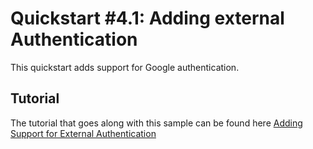 # Quickstart #4.1: Adding external Authentication

This quickstart adds support for Google authentication.

## Tutorial

The tutorial that goes along with this sample can be found here [Adding Support for External Authentication](http://docs.identityserver.io/en/release/quickstarts/4_external_authentication.html)
